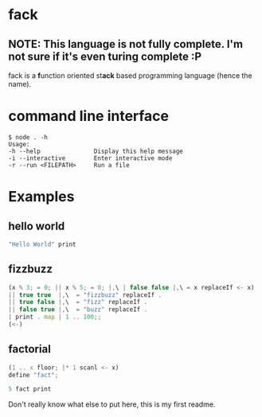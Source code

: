 # fack
## NOTE: This language is not fully complete. I'm not sure if it's even turing complete :P

fack is a **f**unction oriented st**ack** based programming language (hence the name).

# command line interface

```console
$ node . -h
Usage:
-h --help               Display this help message
-i --interactive        Enter interactive mode
-r --run <FILEPATH>     Run a file
```


# Examples
## hello world
```javascript
"Hello World" print
```
## fizzbuzz
```javascript
(x % 3; = 0; || x % 5; = 0; |,\ | false false |,\ = x replaceIf <- x)
|| true true  |,\  = "fizzbuzz" replaceIf .
|| true false |,\  = "fizz" replaceIf .
|| false true |,\  = "buzz" replaceIf .
| print . map | 1 .. 100;;
(<-)
```
## factorial
```javascript
(1 .. x floor; |* 1 scanl <- x)
define "fact";

5 fact print
```

Don't really know what else to put here, this is my first readme.